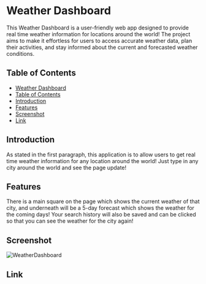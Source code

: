 # Weather Dashboard

This Weather Dashboard is a user-friendly web app designed to provide real time weather information for locations around the world! The project aims to make it effortless for users to access accurate weather data, plan their activities, and stay informed about the current and forecasted weather conditions.

## Table of Contents

- [Weather Dashboard](#weather-dashboard)
- [Table of Contents](#table-of-contents)
- [Introduction](#introduction)
- [Features](#features)
- [Screenshot](#screenshot)
- [Link](#link)
## Introduction

As stated in the first paragraph, this application is to allow users to get real time weather information for any location around the world! Just type in any city around the world and see the page update!

## Features

There is a main square on the page which shows the current weather of that city, and underneath will be a 5-day forecast which shows the weather for the coming days! Your search history will also be saved and can be clicked so that you can see the weather for the city again!

## Screenshot
![WeatherDashboard](https://github.com/AndresRey01/Weather-Dashboard/assets/140764079/211cffa4-092b-4b31-badc-9fbde88a5b41)

## Link
